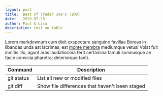 ```yaml
---
layout: post
title:	Best of Trader Joe's (IMO)
date:	2020-07-20
author:	Paul & Lisa
description: test on table
---
```


Lorem markdownum cum dixit exspectare sanguine favillae Boreas in libandas unda
ast lacrimas, est [monte membra](http://quem.io/semina) mediumque vetus! Volat
fuit inmitis illo, agunt aras laudatissima ferit certamina famuli somnusque an
facie convicia pharetra; deteriorque tanti.

| Command | Description |
| --- | --- |
| git status | List all new or modified files |
| git diff | Show file differences that haven't been staged |